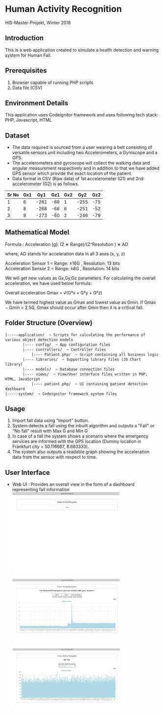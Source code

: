 # Human Activity Recognition

HIS-Master-Projekt, Winter 2018  

## Introduction

This is a web application created to simulate a heatlh detection and warning system for Human Fall.  

## Prerequisites  

1. Browser capable of running PHP scripts  
2. Data file (CSV)

## Environment Details  

This application uses Codeignitor framework and uses following tech stack: PHP, Javascript, HTML

## Dataset
- The data required is sourced from a user wearing a belt consisting of versatile sensors unit including two Accelerometers, a Gyroscope and a GPS.
- The accelerometers and gyroscope will collect the walking data and angular measurement respectively and in addition to that we have added GPS sensor which provide the exact location of the patient.
- Data format in CSV (Raw data) of 1st accelerometer (G1) and 2nd accelerometer (G2) is as follows.

Sr No | Gx1 | Gy1 | Gz1 | Gx2 | Gy2 | Gz2
--- | --- | --- | --- | --- | --- | ---
1 | 6 | -261 | -69 | 1 | -255 | -75
2 | 8 | -268 | -66 | 6 | -251 | -52
3 | 9 | -273 | -60 | 2 | -246 | -79

## Mathematical Model

Formula :
Acceleration [g]: (2 ∗ Range)/(2^Resolution ) ∗ AD

where, AD stands for acceleration data in all 3 axes (x, y, z) 

Acceleration Sensor 1 = Range: ±16G , Resolution: 13 bits  
Acceleration Sensor 2 = Range: ±8G , Resolution: 14 bits  

We will get new values as Gx,Gy,Gz parameters. For calculating the overall acceleration, we have used below formula:

Overall acceleration Gmax = √(G²x + G²y + G²z)  

We have termed highest value as Gmax and lowest value as Gmin. 
If Gmax − Gmin > 2.5G, Gmax should occur after Gmin then it is a critical fall.

## Folder Structure (Overview)
    |-----application/  ~ Scripts for calculating the performance of various object detection models 
            |---- config/  ~ App configuration files 
            |---- controllers/  ~ Controller files 
                |---- Patient.php/  ~ Script containing all business logic 
            |---- libraries/  ~ Supporting library files (JS Chart library) 
            |---- models/  ~ Database connection files 
            |---- views/  ~ View/User interface files written in PHP, HTML, JavaScript 
                |---- patient.php/  ~ UI containing patient detection dashboard 
    |-----system/  ~ Codeignitor framework system files 


## Usage

1. Import fall data using "Import" button.
2. System detects a fall using the inbuilt algorithm and outputs a "Fall" or "No fall" result with Max G and Min G
3. In case of a fall the system shows a scenario where the emergency services are informed with the GPS location (Dummy location in Frankfurt city = 50.116667, 8.683333).
3. The system also outputs a readable graph showing the acceleration data from the sensor with respect to time.

## User Interface  

- Web UI : Provides an overall view in the form of a dashboard representing fall information
    <img src="images/import_screen.png" width="350"><br />   
    <img src="images/fall_detection.png" width="350"><br />   
    <img src="images/nofall_detection.png" width="350"><br />   